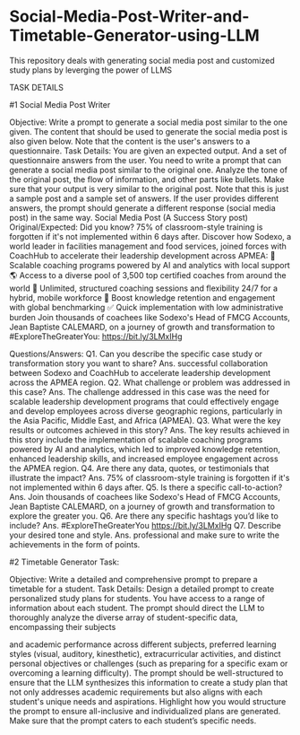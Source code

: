# Social-Media-Post-Writer-and-Timetable-Generator-using-LLM
This repository deals with generating social media post and customized study plans by leverging the power of LLMS

TASK DETAILS 

#1 Social Media Post Writer

Objective:
Write a prompt to generate a social media post similar to the one given. The content that
should be used to generate the social media post is also given below. Note that the content
is the user's answers to a questionnaire.
Task Details:
You are given an expected output. And a set of questionnaire answers from the user. You
need to write a prompt that can generate a social media post similar to the original one.
Analyze the tone of the original post, the flow of information, and other parts like bullets.
Make sure that your output is very similar to the original post.
Note that this is just a sample post and a sample set of answers. If the user provides
different answers, the prompt should generate a different response (social media post) in the
same way.
Social Media Post (A Success Story post)
Original/Expected:
Did you know? 75% of classroom-style training is forgotten if it's not implemented within 6
days after.
Discover how Sodexo, a world leader in facilities management and food services, joined
forces with CoachHub to accelerate their leadership development across APMEA:
🚀 Scalable coaching programs powered by AI and analytics with local support
🌎 Access to a diverse pool of 3,500 top certified coaches from around the world
🌟 Unlimited, structured coaching sessions and flexibility 24/7 for a hybrid, mobile workforce
🧠 Boost knowledge retention and engagement with global benchmarking
✅ Quick implementation with low administrative burden
Join thousands of coachees like Sodexo's Head of FMCG Accounts, Jean Baptiste
CALEMARD, on a journey of growth and transformation to #ExploreTheGreaterYou:
https://bit.ly/3LMxIHg

Questions/Answers:
Q1. Can you describe the specific case study or transformation story you want to share?
Ans. successful collaboration between Sodexo and CoachHub to accelerate leadership
development across the APMEA region.
Q2. What challenge or problem was addressed in this case?
Ans. The challenge addressed in this case was the need for scalable leadership
development programs that could effectively engage and develop employees across diverse
geographic regions, particularly in the Asia Pacific, Middle East, and Africa (APMEA).
Q3. What were the key results or outcomes achieved in this story?
Ans. The key results achieved in this story include the implementation of scalable coaching
programs powered by AI and analytics, which led to improved knowledge retention,
enhanced leadership skills, and increased employee engagement across the APMEA region.
Q4. Are there any data, quotes, or testimonials that illustrate the impact?
Ans. 75% of classroom-style training is forgotten if it's not implemented within 6 days after.
Q5. Is there a specific call-to-action?
Ans. Join thousands of coachees like Sodexo's Head of FMCG Accounts, Jean Baptiste
CALEMARD, on a journey of growth and transformation to explore the greater you.
Q6. Are there any specific hashtags you’d like to include?
Ans.
#ExploreTheGreaterYou
https://bit.ly/3LMxIHg
Q7. Describe your desired tone and style.
Ans. professional and make sure to write the achievements in the form of points.

#2 Timetable Generator Task:

Objective:
Write a detailed and comprehensive prompt to prepare a timetable for a student.
Task Details:
Design a detailed prompt to create personalized study plans for students. You have access
to a range of information about each student. The prompt should direct the LLM to
thoroughly analyze the diverse array of student-specific data, encompassing their subjects

and academic performance across different subjects, preferred learning styles (visual,
auditory, kinesthetic), extracurricular activities, and distinct personal objectives or challenges
(such as preparing for a specific exam or overcoming a learning difficulty). The prompt
should be well-structured to ensure that the LLM synthesizes this information to create a
study plan that not only addresses academic requirements but also aligns with each
student's unique needs and aspirations. Highlight how you would structure the prompt to
ensure all-inclusive and individualized plans are generated.
Make sure that the prompt caters to each student’s specific needs.
